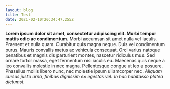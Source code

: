 ```yaml
---
layout: blog
title: Test
date: 2021-02-10T20:34:47.255Z
---
```

<!--StartFragment-->

**Lorem ipsum dolor sit amet, consectetur adipiscing elit. Morbi tempor mattis odio ac condimentum.** Morbi accumsan sit amet nulla vel iaculis. Praesent et nulla quam. Curabitur quis magna neque. Duis vel condimentum purus. Mauris convallis metus ac vehicula consequat. Orci varius natoque penatibus et magnis dis parturient montes, nascetur ridiculus mus. Sed ornare tortor massa, eget fermentum nisi iaculis eu. Maecenas quis neque a leo convallis molestie in nec magna. Pellentesque congue ut leo a posuere. Phasellus mollis libero nunc, nec molestie ipsum ullamcorper nec. *Aliquam cursus justo urna, finibus dignissim ex egestas vel. In hac habitasse platea dictumst.*

<!--EndFragment-->